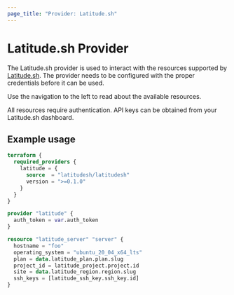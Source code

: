 ```yaml
---
page_title: "Provider: Latitude.sh"
---
```


# Latitude.sh Provider

The Latitude.sh provider is used to interact with the resources supported by [Latitude.sh](https://www.latitude.sh). The provider needs to be configured with the proper credentials before it can be used.

Use the navigation to the left to read about the available resources.

All resources require authentication. API keys can be obtained from your Latitude.sh dashboard.

## Example usage

```terraform
terraform {
  required_providers {
    latitude = {
      source  = "latitudesh/latitudesh"
      version = ">=0.1.0"
    }
  }
}

provider "latitude" {
  auth_token = var.auth_token
}
```

```terraform
resource "latitude_server" "server" {
  hostname = "foo"
  operating_system = "ubuntu_20_04_x64_lts"
  plan = data.latitude_plan.plan.slug
  project_id = latitude_project.project.id
  site = data.latitude_region.region.slug
  ssh_keys = [latitude_ssh_key.ssh_key.id]
}
```
